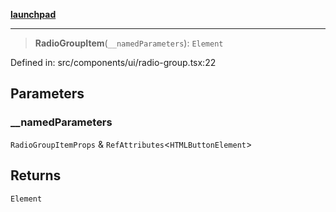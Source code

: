 [**launchpad**](index.md)

***

> **RadioGroupItem**(`__namedParameters`): `Element`

Defined in: src/components/ui/radio-group.tsx:22

## Parameters

### \_\_namedParameters

`RadioGroupItemProps` & `RefAttributes`\<`HTMLButtonElement`\>

## Returns

`Element`
